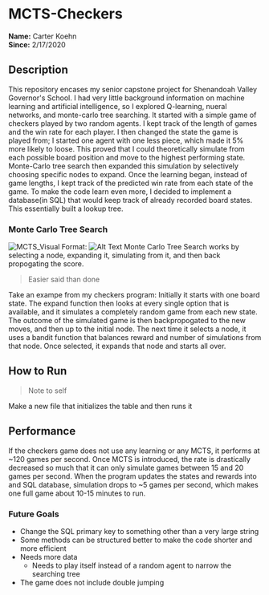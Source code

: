# MCTS-Checkers
**Name:** Carter Koehn                       
**Since:** 2/17/2020


## Description
This repository encases my senior capstone project for Shenandoah Valley Governor's School. I had very little background information on machine learning and artificial intelligence, so I explored Q-learning, nueral networks, and monte-carlo tree searching. It started with a simple game of checkers played by two random agents. I kept track of the length of games and the win rate for each player. I then changed the state the game is played from; I started one agent with one less piece, which made it 5% more likely to loose. This proved that I could theoretically simulate from each possible board position and move to the highest performing state. Monte-Carlo tree search then expanded this simulation by selectively choosing specific nodes to expand. Once the learning began, instead of game lengths, I kept track of the predicted win rate from each state of the game. To make the code learn even more, I decided to implement a database(in SQL) that would keep track of already recorded board states. This essentially built a lookup tree.

### Monte Carlo Tree Search
![MCTS_Visual](/images/MCTS.png)
Format: ![Alt Text](url) 
Monte Carlo Tree Search works by selecting a node, expanding it, simulating from it, and then back propogating the score.
>Easier said than done

Take an exampe from my checkers program: Initially it starts with one board state. The expand function then looks at every single option that is available, and it simulates a completely random game from each new state. The outcome of the simulated game is then backpropogated to the new moves, and then up to the initial node. The next time it selects a node, it uses a bandit function that balances reward and number of simulations from that node. Once selected, it expands that node and starts all over.

## How to Run
>Note to self

Make a new file that initializes the table and then runs it

## Performance
If the checkers game does not use any learning or any MCTS, it performs at ~120 games per second. Once MCTS is introduced, the rate is drastically decreased so much that it can only simulate games between 15 and 20 games per second. When the program updates the states and rewards into and SQL database, simulation drops to ~5 games per second, which makes one full game about 10-15 minutes to run.

### Future Goals
  * Change the SQL primary key to something other than a very large string
  * Some methods can be structured better to make the code shorter and more efficient
  * Needs more data
    * Needs to play itself instead of a random agent to narrow the searching tree
  * The game does not include double jumping
